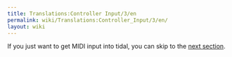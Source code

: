 ```yaml
---
title: Translations:Controller Input/3/en
permalink: wiki/Translations:Controller_Input/3/en/
layout: wiki
---
```


If you just want to get MIDI input into tidal, you can skip to the [next
section](/wiki/Controller_Input#MIDI "wikilink").
